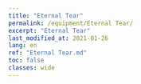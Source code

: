```yaml
---
title: "Eternal Tear"
permalink: /equipment/Eternal Tear/
excerpt: "Eternal Tear"
last_modified_at: 2021-01-26
lang: en
ref: "Eternal Tear.md"
toc: false
classes: wide
---
```


